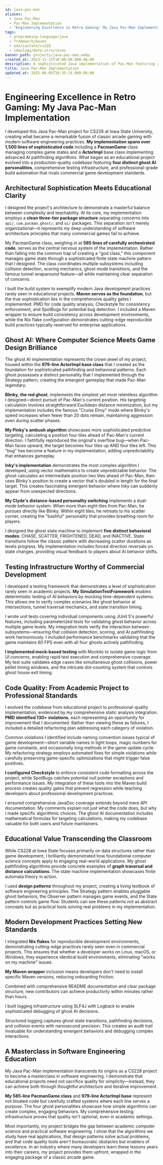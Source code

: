 ```yaml
---
id: java-pac-man
aliases:
  - Java Pac-Man
  - Pac-Man Implementation
  - "Engineering Excellence in Retro Gaming: My Java Pac-Man Implementation"
tags:
  - programming-language/java
  - framework/maven
  - edu/iastate/cs228
  - ideology/data-structures
banner_path: projects/java-pac-man.webp
created_at: 2023-11-15T10:00:00.000-06:00
description: A sophisticated Java implementation of Pac-Man featuring advanced AI ghost personalities and professional-grade software engineering practices
title: Java Pac-Man Implementation
updated_at: 2025-06-05T10:35:14.000-06:00
---
```


# Engineering Excellence in Retro Gaming: My Java Pac-Man Implementation

I developed this Java Pac-Man project for CS228 at Iowa State University, creating what became a remarkable fusion of classic arcade gaming with modern software engineering practices. 
**My implementation spans over 1,500 lines of sophisticated code** including a __PacmanGame__ class managing complex game states and a __ActorImpl__ base class implementing advanced AI pathfinding algorithms. What began as an educational project evolved into a production-quality codebase featuring **four distinct ghost AI personalities**, comprehensive testing infrastructure, and professional-grade build automation that rivals commercial game development standards.

## Architectural Sophistication Meets Educational Clarity

I designed the project's architecture to demonstrate a masterful balance between complexity and teachability. At its core, my implementation employs a **clean three-tier package structure** separating concerns into `api/`, `com.pacman.ghost/`, and `ui/` packages. This separation isn't merely organizational—it represents my deep understanding of software architecture principles that many commercial games fail to achieve.

My PacmanGame class, weighing in at **585 lines of carefully orchestrated code**, serves as the central nervous system of the implementation. Rather than falling into the common trap of creating a "god class," this component manages game state through a sophisticated finite state machine pattern that I designed. The class coordinates multiple subsystems including collision detection, scoring mechanics, ghost mode transitions, and the famous tunnel wraparound feature—all while maintaining clear separation of concerns.

I built the build system to exemplify modern Java development practices rarely seen in educational projects. **Maven serves as the foundation**, but the true sophistication lies in the comprehensive quality gates I implemented: PMD for code quality analysis, Checkstyle for consistency enforcement, and SpotBugs for potential bug detection. I included a Maven wrapper to ensure build consistency across development environments, while the Nix flake configuration demonstrates cutting-edge reproducible build practices typically reserved for enterprise applications.

## Ghost AI: Where Computer Science Meets Game Design Brilliance

The ghost AI implementation represents the crown jewel of my project, housed within the **979-line ActorImpl base class** that I created as the foundation for sophisticated pathfinding and behavioral patterns. Each ghost possesses a distinct personality that I implemented through the Strategy pattern, creating the emergent gameplay that made Pac-Man legendary.

**Blinky, the red ghost**, implements the simplest yet most relentless algorithm I designed—direct pursuit of Pac-Man's current position. His targeting calculation involves straightforward Euclidean distance minimization, but my implementation includes the famous "Cruise Elroy" mode where Blinky's speed increases when fewer than 20 dots remain, maintaining aggression even during scatter phases.

**My Pinky's ambush algorithm** showcases more sophisticated predictive targeting, calculating a position four tiles ahead of Pac-Man's current direction. I faithfully reproduced the original's overflow bug—when Pac-Man faces upward, the target becomes four tiles up AND four tiles left. This "bug" has become a feature in my implementation, adding unpredictability that enhances gameplay.

**Inky's implementation** demonstrates the most complex algorithm I developed, using vector mathematics to create unpredictable behavior. The ghost calculates an intermediate position two tiles ahead of Pac-Man, then uses Blinky's position to create a vector that's doubled in length for the final target. This creates fascinating emergent behavior where Inky can suddenly appear from unexpected directions.

**My Clyde's distance-based personality switching** implements a dual-mode behavior system. When more than eight tiles from Pac-Man, he pursues directly like Blinky. Within eight tiles, he retreats to his scatter corner, creating the "bashful" personality that provides breathing room for players.

I designed the ghost state machine to implement **five distinct behavioral modes**: CHASE, SCATTER, FRIGHTENED, DEAD, and INACTIVE. State transitions follow the classic pattern with decreasing scatter durations as levels progress. My implementation includes forced direction reversals on state changes, providing visual feedback to players about AI behavior shifts.

## Testing Infrastructure Worthy of Commercial Development

I developed a testing framework that demonstrates a level of sophistication rarely seen in academic projects. **My SimulationTestFramework** enables deterministic testing of AI behaviors by mocking time-dependent systems. This allows me to verify complex scenarios like ghost behavior at intersections, tunnel traversal mechanics, and state transition timing.

I wrote unit tests covering individual components using JUnit 5's powerful features, including parameterized tests for validating ghost behavior across multiple game levels. My integration tests verify the interaction between subsystems—ensuring that collision detection, scoring, and AI pathfinding work harmoniously. I included performance benchmarks validating that the game maintains 60 FPS even with all four ghosts actively pathfinding.

**I implemented mock-based testing** with Mockito to isolate game logic from UI concerns, enabling rapid test execution and comprehensive coverage. My test suite validates edge cases like simultaneous ghost collisions, power pellet timing windows, and the intricate dot-counting system that controls ghost house exit timing.

## Code Quality: From Academic Project to Professional Standards

I evolved the codebase from educational project to professional-quality implementation, evidenced by my comprehensive static analysis integration. **PMD identified 130+ violations**, each representing an opportunity for improvement that I documented. Rather than viewing these as failures, I included a detailed refactoring plan addressing each category of violation.

Common violations I identified include naming convention issues typical of game development—short variable names in tight loops, magic numbers for game constants, and occasionally long methods in the game update cycle. My refactoring strategy employs automated fixes for simple violations while carefully preserving game-specific optimizations that might trigger false positives.

**I configured Checkstyle** to enforce consistent code formatting across the project, while SpotBugs catches potential null pointer exceptions and performance issues. My integration of these tools into the Maven build process creates quality gates that prevent regression while teaching developers about professional development practices.

I ensured comprehensive JavaDoc coverage extends beyond mere API documentation. My comments explain not just what the code does, but why I made specific algorithmic choices. The ghost AI documentation includes mathematical formulas for targeting calculations, making my codebase valuable for both users and future maintainers.

## Educational Value Transcending the Classroom

While CS228 at Iowa State focuses primarily on data structures rather than game development, I brilliantly demonstrated how foundational computer science concepts apply to engaging real-world applications. My ghost pathfinding algorithms provide concrete examples of **graph traversal and distance calculations**. The state machine implementation showcases finite automata theory in action.

I used **design patterns** throughout my project, creating a living textbook of software engineering principles. The Strategy pattern enables pluggable ghost behaviors, the Observer pattern manages game events, and the State pattern controls game flow. Students can see these patterns not as abstract concepts but as practical tools solving real problems in my implementation.

## Modern Development Practices Setting New Standards

I integrated **Nix flakes** for reproducible development environments, demonstrating cutting-edge practices rarely seen even in commercial projects. This ensures that whether a developer works on Linux, macOS, or Windows, they experience identical build environments, eliminating "works on my machine" issues.

**My Maven wrapper** inclusion means developers don't need to install specific Maven versions, reducing onboarding friction.

Combined with comprehensive README documentation and clear package structure, new contributors can achieve productivity within minutes rather than hours.

I built logging infrastructure using SLF4J with Logback to enable sophisticated debugging of ghost AI decisions.

Structured logging captures ghost state transitions, pathfinding decisions, and collision events with nanosecond precision. This creates an audit trail invaluable for understanding emergent behaviors and debugging complex interactions.

## A Masterclass in Software Engineering Education

My Java Pac-Man implementation transcends its origins as a CS228 project to become a masterclass in software engineering. I demonstrate that educational projects need not sacrifice quality for simplicity—instead, they can achieve both through thoughtful architecture and iterative improvement.

**My 585-line PacmanGame class** and **979-line ActorImpl base** represent not bloated code but carefully crafted systems where each line serves a purpose. The four ghost personalities showcase how simple algorithms can create complex, engaging behaviors. My comprehensive testing infrastructure proves that quality isn't optional, even in academic settings.

Most importantly, my project bridges the gap between academic computer science and practical software engineering. I show that the algorithms we study have real applications, that design patterns solve actual problems, and that code quality tools aren't bureaucratic obstacles but enablers of excellence. In an industry where many developers learn these lessons years into their careers, my project provides them upfront, wrapped in the engaging package of a classic arcade game.
